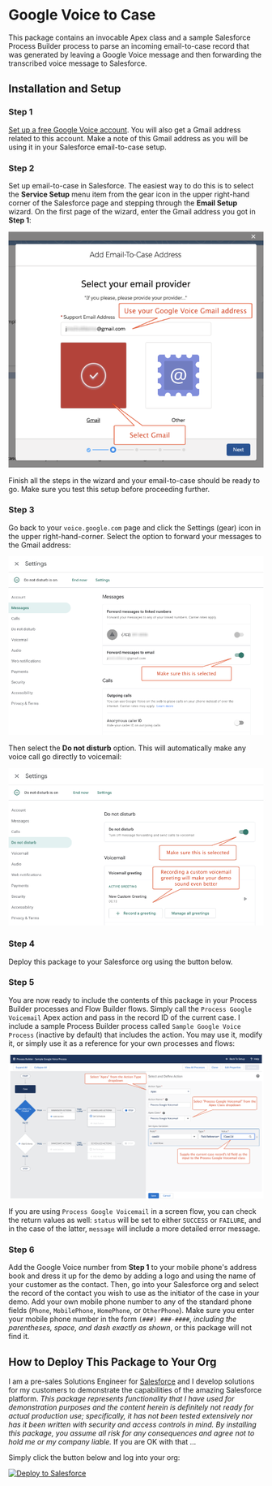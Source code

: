 # Google Voice to Case

This package contains an invocable Apex class and a sample Salesforce Process Builder process to parse an incoming email-to-case record that was generated by leaving a Google Voice message and then forwarding the transcribed voice message to Salesforce.


## Installation and Setup

### Step 1

[Set up a free Google Voice account](https://support.google.com/voice/answer/7207482?hl=en&ref_topic=1707989). You will also get a Gmail address related to this account. Make a note of this Gmail address as you will be using it in your Salesforce email-to-case setup.

### Step 2

Set up email-to-case in Salesforce. The easiest way to do this is to select the **Service Setup** menu item from the gear icon in the upper right-hand corner of the Salesforce page and stepping through the **Email Setup** wizard. On the first page of the wizard, enter the Gmail address you got in **Step 1**:

![Email-to-Case Wizard](/images/Email_to_Case_Dialog.png)

Finish all the steps in the wizard and your email-to-case should be ready to go. Make sure you test this setup before proceeding further.

### Step 3

Go back to your `voice.google.com` page and click the Settings (gear) icon in the upper right-hand-corner. Select the option to forward your messages to the Gmail address:

![Forward Messages](/images/Forward_Messages.png)

Then select the **Do not disturb** option. This will automatically make any voice call go directly to voicemail:

![Do Not Disturb](/images/Do_Not_Disturb.png)

### Step 4

Deploy this package to your Salesforce org using the button below.

### Step 5

You are now ready to include the contents of this package in your Process Builder processes and Flow Builder flows. Simply call the `Process Google Voicemail` Apex action and pass in the record ID of the current case. I include a sample Process Builder process called `Sample Google Voice Process` (inactive by default) that includes the action. You may use it, modify it, or simply use it as a reference for your own processes and flows:

![Process Google Voicemail Action](/images/Process_Google_Voicemail.png)

If you are using `Process Google Voicemail` in a screen flow, you can check the return values as well: `status` will be set to either `SUCCESS` or `FAILURE`, and in the case of the latter, `message` will include a more detailed error message.

### Step 6

Add the Google Voice number from **Step 1** to your mobile phone's address book and dress it up for the demo by adding a logo and using the name of your customer as the contact. Then, go into your Salesforce org and select the record of the contact you wish to use as the initiator of the case in your demo. Add your own mobile phone number to any of the standard phone fields (`Phone`, `MobilePhone`, `HomePhone`, or `OtherPhone`). Make sure you enter your mobile phone number in the form `(###) ###-####`, *including the parentheses, space, and dash exactly as shown*, or this package will not find it.


## How to Deploy This Package to Your Org

I am a pre-sales Solutions Engineer for [Salesforce](https://www.salesforce.com) and I develop solutions for my customers to demonstrate the capabilities of the amazing Salesforce platform. *This package represents functionality that I have used for demonstration purposes  and the content herein is definitely not ready for actual production use; specifically, it has not been tested extensively nor has it been written with security and access controls in mind. By installing this package, you assume all risk for any consequences and agree not to hold me or my company liable.*  If you are OK with that ...

Simply click the button below and log into your org:

<a href="https://githubsfdeploy.herokuapp.com">
  <img alt="Deploy to Salesforce"
       src="https://raw.githubusercontent.com/afawcett/githubsfdeploy/master/src/main/webapp/resources/img/deploy.png">
</a>
